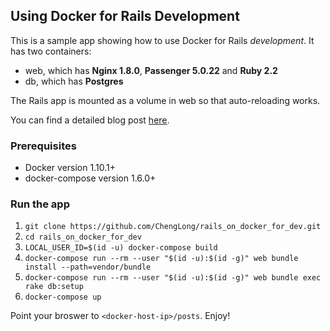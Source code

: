## Using Docker for Rails Development

This is a sample app showing how to use Docker for Rails *development*. It has two containers:
- web, which has **Nginx 1.8.0**, **Passenger 5.0.22** and **Ruby 2.2** 
- db, which has **Postgres**

The Rails app is mounted as a volume in web so that auto-reloading works. 

You can find a detailed blog post [here](https://chengl.com/using-docker-for-rails-development).

### Prerequisites

- Docker version 1.10.1+
- docker-compose version 1.6.0+

### Run the app

1. `git clone https://github.com/ChengLong/rails_on_docker_for_dev.git`
2. `cd rails_on_docker_for_dev`
3. `LOCAL_USER_ID=$(id -u) docker-compose build`
4. `docker-compose run --rm --user "$(id -u):$(id -g)" web bundle install --path=vendor/bundle`
5. `docker-compose run --rm --user "$(id -u):$(id -g)" web bundle exec rake db:setup`
6. `docker-compose up`

Point your broswer to `<docker-host-ip>/posts`. Enjoy!
